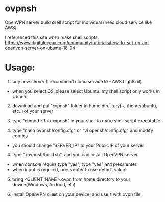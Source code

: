 # ovpnsh
OpenVPN server build shell script for individual (need cloud service like AWS)

I referenced this site when make shell scripts:
https://www.digitalocean.com/community/tutorials/how-to-set-up-an-openvpn-server-on-ubuntu-18-04

# Usage:
1. buy new server (I recommend cloud service like AWS Lightsail)
 - when you select OS, please select Ubuntu. my shell script only works in Ubuntu

2. download and put "ovpnsh" folder in home directory(~, /home/ubuntu, etc..) of your server

3. type "chmod -R +x ovpnsh" in your shell to make shell script executable

4. type "nano ovpnsh/config.cfg" or "vi opensh/config.cfg" and modify configs
 - you should change "SERVER_IP" to your Public IP of your server

4. type "./ovpnsh/build.sh", and you can install OpenVPN server
 - when console require type "yes", type "yes" and press enter.
 - when input is required, press enter to use default value.

5. bring <CLIENT_NAME>.ovpn from home directory to your device(Windows, Android, etc)

6. install OpenVPN client on your device, and use it with ovpn file

